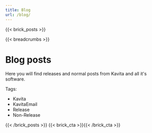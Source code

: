```yaml
---
title: Blog
url: /blog/
---
```

{{< brick_posts >}}

{{< breadcrumbs >}}

# Blog posts

Here you will find releases and normal posts from Kavita and all it's software.

Tags: 
- Kavita
- KavitaEmail
- Release
- Non-Release

{{< /brick_posts >}}
{{< brick_cta >}}{{< /brick_cta >}}